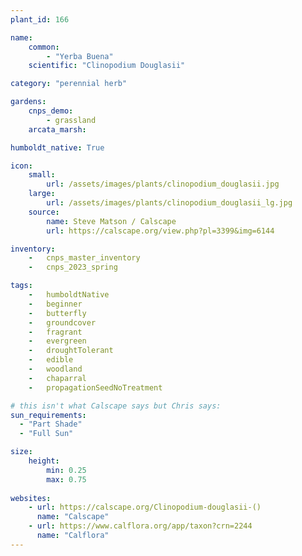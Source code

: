 ```yaml
---
plant_id: 166 

name: 
    common: 
        - "Yerba Buena" 
    scientific: "Clinopodium Douglasii"  

category: "perennial herb"

gardens:
    cnps_demo:
        - grassland
    arcata_marsh:

humboldt_native: True

icon: 
    small: 
        url: /assets/images/plants/clinopodium_douglasii.jpg 
    large: 
        url: /assets/images/plants/clinopodium_douglasii_lg.jpg 
    source: 
        name: Steve Matson / Calscape 
        url: https://calscape.org/view.php?pl=3399&img=6144 

inventory: 
    -   cnps_master_inventory
    -   cnps_2023_spring

tags: 
    -   humboldtNative
    -   beginner
    -   butterfly
    -   groundcover
    -   fragrant
    -   evergreen
    -   droughtTolerant
    -   edible
    -   woodland
    -   chaparral
    -   propagationSeedNoTreatment

# this isn't what Calscape says but Chris says:
sun_requirements:
  - "Part Shade"
  - "Full Sun"

size:
    height: 
        min: 0.25
        max: 0.75
 
websites:
    - url: https://calscape.org/Clinopodium-douglasii-() 
      name: "Calscape"
    - url: https://www.calflora.org/app/taxon?crn=2244 
      name: "Calflora"
---
```

